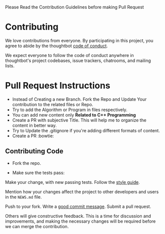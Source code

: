 

Please Read the Contribution Guidelines before making Pull Request

# Contributing

We love contributions from everyone.
By participating in this project,
you agree to abide by the thoughtbot [code of conduct].

[code of conduct]: https://thoughtbot.com/open-source-code-of-conduct

We expect everyone to follow the code of conduct
anywhere in thoughtbot's project codebases,
issue trackers, chatrooms, and mailing lists.

# Pull Request Instructions
 - Instead of Creating a new Branch. Fork the Repo and Update Your contribution to the related files or Repo.
 - Try to add the Algorithm or Program in files respectively.
 - You can add new content only **Related to C++ Programming**
 - Create a PR with subjective Title. This will help me to organize the content in better way.
 - Try to Update the .gitignore if you're adding different formats of content.
 - Create a PR :bowtie:

## Contributing Code
  - Fork the repo.

  - Make sure the tests pass:


Make your change, with new passing tests. Follow the [style guide][style].

  [style]: https://github.com/thoughtbot/guides/tree/master/style

Mention how your changes affect the project to other developers and users in the
`NEWS.md` file.

Push to your fork. Write a [good commit message][commit]. Submit a pull request.

  [commit]: http://tbaggery.com/2008/04/19/a-note-about-git-commit-messages.html

Others will give constructive feedback.
This is a time for discussion and improvements,
and making the necessary changes will be required before we can
merge the contribution.
